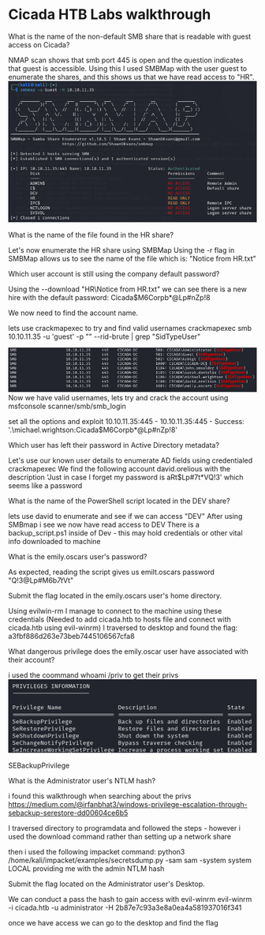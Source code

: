 # Cicada HTB Labs walkthrough

What is the name of the non-default SMB share that is readable with guest access on Cicada?

NMAP scan shows that smb port 445 is open and the question indicates that guest is accessible.
Using this I used SMBMap with the user guest to enumerate the shares, and this shows us that we have read access to "HR".
![SMBMap](<IMages/Screenshot 2025-03-09 220324.png>)

What is the name of the file found in the HR share?

Let's now enumerate the HR share using SMBMap
Using the -r flag in SMBMap allows us to see the name of the file which is:
"Notice from HR.txt"

Which user account is still using the company default password?

Using the --download "HR\Notice from HR.txt" we can see there is a new hire with the default password:
Cicada$M6Corpb*@Lp#nZp!8

We now need to find the account name.

lets use crackmapexec to try and find valid usernames
crackmapexec smb 10.10.11.35 -u 'guest' -p "" --rid-brute | grep "SidTypeUser"    

![Usernames](<IMages/Screenshot 2025-03-09 224323.png>)
Now we have valid usernames, lets try and crack the account using msfconsole scanner/smb/smb_login

set all the options and exploit
10.10.11.35:445       - 10.10.11.35:445 - Success: '.\michael.wrightson:Cicada$M6Corpb*@Lp#nZp!8'


Which user has left their password in Active Directory metadata?

Let's use our known user details to enumerate AD fields using credentialed crackmapexec
We find the following account david.orelious with the description
'Just in case I forget my password is aRt$Lp#7t*VQ!3' which seems like a password

What is the name of the PowerShell script located in the DEV share?

lets use david to enumerate and see if we can access "DEV"
After using SMBmap i see we now have read access to DEV
There is a backup_script.ps1 inside of Dev - this may hold credentials or other vital info
downloaded to machine

What is the emily.oscars user's password?

As expected, reading the script gives us emilt.oscars password
"Q!3@Lp#M6b*7t*Vt"

Submit the flag located in the emily.oscars user's home directory.

Using evilwin-rm I manage to connect to the machine using these credentials (Needed to add cicada.htb to hosts file and connect with cicada.htb using evil-winrm)
I traversed to desktop and found the flag:
a3fbf886d263e73beb7445106567cfa8

What dangerous privilege does the emily.oscar user have associated with their account?

i used the coommand whoami /priv to get their privs
![Privs](<IMages/Screenshot 2025-03-09 230911.png>)

SEBackupPrivilege

What is the Administrator user's NTLM hash?

i found this walkthrough when searching about the privs
https://medium.com/@irfanbhat3/windows-privilege-escalation-through-sebackup-serestore-dd00604ce6b5

I traversed directory to programdata and followed the steps - however i used the download command rather than setting up a network share

then i used the following impacket command:
python3 /home/kali/impacket/examples/secretsdump.py -sam sam -system system LOCAL
providing me with the admin NTLM hash

Submit the flag located on the Administrator user's Desktop.

We can conduct a pass the hash to gain access with evil-winrm
evil-winrm -i cicada.htb -u administrator -H 2b87e7c93a3e8a0ea4a581937016f341

once we have access we can go to the desktop and find the flag